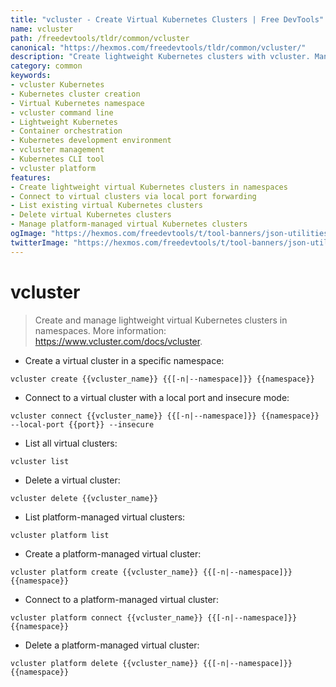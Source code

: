 ```yaml
---
title: "vcluster - Create Virtual Kubernetes Clusters | Free DevTools"
name: vcluster
path: /freedevtools/tldr/common/vcluster
canonical: "https://hexmos.com/freedevtools/tldr/common/vcluster/"
description: "Create lightweight Kubernetes clusters with vcluster. Manage isolated development environments and improve resource utilization using namespaces. Free online tool, no registration required."
category: common
keywords:
- vcluster Kubernetes
- Kubernetes cluster creation
- Virtual Kubernetes namespace
- vcluster command line
- Lightweight Kubernetes
- Container orchestration
- Kubernetes development environment
- vcluster management
- Kubernetes CLI tool
- vcluster platform
features:
- Create lightweight virtual Kubernetes clusters in namespaces
- Connect to virtual clusters via local port forwarding
- List existing virtual Kubernetes clusters
- Delete virtual Kubernetes clusters
- Manage platform-managed virtual Kubernetes clusters
ogImage: "https://hexmos.com/freedevtools/t/tool-banners/json-utilities-banner.png"
twitterImage: "https://hexmos.com/freedevtools/t/tool-banners/json-utilities-banner.png"
---
```


# vcluster

> Create and manage lightweight virtual Kubernetes clusters in namespaces.
> More information: <https://www.vcluster.com/docs/vcluster>.

- Create a virtual cluster in a specific namespace:

`vcluster create {{vcluster_name}} {{[-n|--namespace]}} {{namespace}}`

- Connect to a virtual cluster with a local port and insecure mode:

`vcluster connect {{vcluster_name}} {{[-n|--namespace]}} {{namespace}} --local-port {{port}} --insecure`

- List all virtual clusters:

`vcluster list`

- Delete a virtual cluster:

`vcluster delete {{vcluster_name}}`

- List platform-managed virtual clusters:

`vcluster platform list`

- Create a platform-managed virtual cluster:

`vcluster platform create {{vcluster_name}} {{[-n|--namespace]}} {{namespace}}`

- Connect to a platform-managed virtual cluster:

`vcluster platform connect {{vcluster_name}} {{[-n|--namespace]}} {{namespace}}`

- Delete a platform-managed virtual cluster:

`vcluster platform delete {{vcluster_name}} {{[-n|--namespace]}} {{namespace}}`
